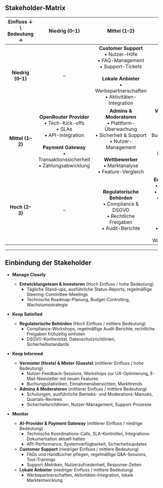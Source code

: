 ## Stakeholder-Matrix

| Einfluss ↓ \ Bedeutung → |                                                                              Niedrig (0–1)                                                                              |                                                                                    Mittel (1–2)                                                                                     |                                                                                          Hoch (2–3)                                                                                          |
| :----------------------: | :---------------------------------------------------------------------------------------------------------------------------------------------------------------------: | :---------------------------------------------------------------------------------------------------------------------------------------------------------------------------------: | :------------------------------------------------------------------------------------------------------------------------------------------------------------------------------------------: |
|    **Niedrig (0–1)**     |                                                                                    –                                                                                    |   **Customer Support**<br />• Nutzer-Hilfe<br />• FAQ-Management<br />• Support-Tickets<br /><br />**Lokale Anbieter**<br />• Werbepartnerschaften<br />• Aktivitäten-Integration   |                                                                                              –                                                                                               |
|     **Mittel (1–2)**     | **OpenRouter Provider**<br />• Tech-Kick-offs<br />• SLAs<br />• API-Integration<br /><br />**Payment Gateway**<br />• Transaktionssicherheit<br />• Zahlungsabwicklung | **Admins & Moderatoren**<br />• Plattform-Überwachung<br />• Sicherheit & Support<br />• Nutzer-Management<br /><br />**Wettbewerber**<br />• Marktanalyse<br />• Feature-Vergleich |        **Vermieter (Hosts)**<br />• Apartment-Listings<br />• Buchungsverwaltung<br />• Einnahmen<br /><br />**Mieter (Guests)**<br />• Buchungen<br />• Bewertungen<br />• Feedback         |
|      **Hoch (2–3)**      |                                                                                    –                                                                                    |                                       **Regulatorische Behörden**<br />• Compliance & DSGVO<br />• Rechtliche Freigaben<br />• Audit-Berichte                                       | **Entwicklungsteam**<br />• Daily Stand-ups<br />• Scrum-Meetings<br />• Code-Reviews<br /><br />**Investoren**<br />• Steering-Committee<br />• Finanzielle Ziele<br />• Wachstumsstrategie |

---

## Einbindung der Stakeholder

- **Manage Closely**

  - **Entwicklungsteam & Investoren** (Hoch Einfluss / hohe Bedeutung)
    - Tägliche Stand-ups, ausführliche Status-Reports, regelmäßige Steering-Committee-Meetings
    - Technische Roadmap-Planung, Budget-Controlling, Wachstumsstrategie

- **Keep Satisfied**

  - **Regulatorische Behörden** (Hoch Einfluss / mittlere Bedeutung)
    - Compliance-Workshops, regelmäßige Audit-Berichte, rechtliche Freigaben frühzeitig einholen
    - DSGVO-Konformität, Datenschutzrichtlinien, Sicherheitsstandards

- **Keep Informed**

  - **Vermieter (Hosts) & Mieter (Guests)** (mittlerer Einfluss / hohe Bedeutung)
    - Nutzer-Feedback-Sessions, Workshops zur UX-Optimierung, E-Mail-Newsletter mit neuen Features
    - Buchungsstatistiken, Einnahmenübersichten, Markttrends
  - **Admins & Moderatoren** (mittlerer Einfluss / mittlere Bedeutung)
    - Schulungen, ausführliche Betriebs- und Moderations-Manuals, Quartals-Reviews
    - Sicherheitsrichtlinien, Nutzer-Management, Support-Prozesse

- **Monitor**
  - **AI-Provider & Payment Gateway** (mittlerer Einfluss / niedrige Bedeutung)
    - Technische Koordinations-Calls, SLA-Kontrollen, Integrations-Dokumentation aktuell halten
    - API-Performance, Systemverfügbarkeit, Sicherheitsupdates
  - **Customer Support** (niedriger Einfluss / mittlere Bedeutung)
    - FAQs und Handbücher pflegen, regelmäßige Q&A-Sessions, Tool-Trainings
    - Support-Metriken, Nutzerzufriedenheit, Response-Zeiten
  - **Lokale Anbieter** (niedriger Einfluss / mittlere Bedeutung)
    - Werbepartnerschaften, Aktivitäten-Integration, lokale Marktentwicklung
